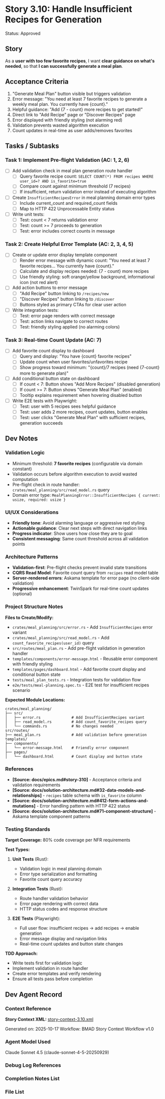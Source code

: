 # Story 3.10: Handle Insufficient Recipes for Generation

Status: Approved

## Story

As a **user with too few favorite recipes**,
I want **clear guidance on what's needed**,
so that **I can successfully generate a meal plan**.

## Acceptance Criteria

1. "Generate Meal Plan" button visible but triggers validation
2. Error message: "You need at least 7 favorite recipes to generate a weekly meal plan. You currently have {count}."
3. Helpful guidance: "Add {7 - count} more recipes to get started!"
4. Direct link to "Add Recipe" page or "Discover Recipes" page
5. Error displayed with friendly styling (not alarming red)
6. Validation prevents wasted algorithm execution
7. Count updates in real-time as user adds/removes favorites

## Tasks / Subtasks

### Task 1: Implement Pre-flight Validation (AC: 1, 2, 6)
- [ ] Add validation check in meal plan generation route handler
  - [ ] Query favorite recipe count: `SELECT COUNT(*) FROM recipes WHERE user_id=? AND is_favorite=true`
  - [ ] Compare count against minimum threshold (7 recipes)
  - [ ] If insufficient, return validation error instead of executing algorithm
- [ ] Create `InsufficientRecipesError` in meal planning domain error types
  - [ ] Include current_count and required_count fields
  - [ ] Map to HTTP 422 Unprocessable Entity status
- [ ] Write unit tests:
  - [ ] Test: count < 7 returns validation error
  - [ ] Test: count >= 7 proceeds to generation
  - [ ] Test: error includes correct counts in message

### Task 2: Create Helpful Error Template (AC: 2, 3, 4, 5)
- [ ] Create or update error display template component
  - [ ] Render error message with dynamic count: "You need at least 7 favorite recipes... You currently have {count}."
  - [ ] Calculate and display recipes needed: {7 - count} more recipes
  - [ ] Use friendly styling: soft orange/yellow background, informational icon (not red alert)
- [ ] Add action buttons to error message
  - [ ] "Add Recipe" button linking to `/recipes/new`
  - [ ] "Discover Recipes" button linking to `/discover`
  - [ ] Buttons styled as primary CTAs for clear user action
- [ ] Write integration tests:
  - [ ] Test: error page renders with correct message
  - [ ] Test: action links navigate to correct routes
  - [ ] Test: friendly styling applied (no alarming colors)

### Task 3: Real-time Count Update (AC: 7)
- [ ] Add favorite count display to dashboard
  - [ ] Query and display: "You have {count} favorite recipes"
  - [ ] Update count when user favorites/unfavorites recipe
  - [ ] Show progress toward minimum: "{count}/7 recipes (need {7-count} more to generate plan)"
- [ ] Add conditional button state on dashboard
  - [ ] If count < 7: Button shows "Add More Recipes" (disabled generation)
  - [ ] If count >= 7: Button shows "Generate Meal Plan" (enabled)
  - [ ] Tooltip explains requirement when hovering disabled button
- [ ] Write E2E tests with Playwright:
  - [ ] Test: user with 5 recipes sees helpful guidance
  - [ ] Test: user adds 2 more recipes, count updates, button enables
  - [ ] Test: user clicks "Generate Meal Plan" with sufficient recipes, generation succeeds

## Dev Notes

### Validation Logic
- Minimum threshold: **7 favorite recipes** (configurable via domain constant)
- Validation occurs before algorithm execution to avoid wasted computation
- Pre-flight check in route handler: `crates/meal_planning/src/read_model.rs` query
- Domain error type: `MealPlanningError::InsufficientRecipes { current: usize, required: usize }`

### UI/UX Considerations
- **Friendly tone**: Avoid alarming language or aggressive red styling
- **Actionable guidance**: Clear next steps with direct navigation links
- **Progress indicator**: Show users how close they are to goal
- **Consistent messaging**: Same count threshold across all validation points

### Architecture Patterns
- **Validation-first**: Pre-flight checks prevent invalid state transitions
- **CQRS Read Model**: Favorite count query from `recipes` read model table
- **Server-rendered errors**: Askama template for error page (no client-side validation)
- **Progressive enhancement**: TwinSpark for real-time count updates (optional)

### Project Structure Notes

**Files to Create/Modify:**
- `crates/meal_planning/src/error.rs` - Add `InsufficientRecipes` error variant
- `crates/meal_planning/src/read_model.rs` - Add `count_favorite_recipes(user_id)` query
- `src/routes/meal_plan.rs` - Add pre-flight validation in generation handler
- `templates/components/error-message.html` - Reusable error component with friendly styling
- `templates/pages/dashboard.html` - Add favorite count display and conditional button state
- `tests/meal_plan_tests.rs` - Integration tests for validation flow
- `e2e/tests/meal-planning.spec.ts` - E2E test for insufficient recipes scenario

**Expected Module Locations:**
```
crates/meal_planning/
├── src/
│   ├── error.rs              # Add InsufficientRecipes variant
│   ├── read_model.rs         # Add count_favorite_recipes query
│   └── commands.rs           # No changes needed
src/routes/
├── meal_plan.rs              # Add validation before generation
templates/
├── components/
│   └── error-message.html    # Friendly error component
├── pages/
│   └── dashboard.html        # Count display and button state
```

### References

- **[Source: docs/epics.md#story-310]** - Acceptance criteria and validation requirements
- **[Source: docs/solution-architecture.md#32-data-models-and-relationships]** - `recipes` table schema with `is_favorite` column
- **[Source: docs/solution-architecture.md#412-form-actions-and-mutations]** - Error handling pattern with HTTP 422 status
- **[Source: docs/solution-architecture.md#71-component-structure]** - Askama template component patterns

### Testing Standards

**Target Coverage:** 80% code coverage per NFR requirements

**Test Types:**
1. **Unit Tests** (Rust):
   - Validation logic in meal planning domain
   - Error type serialization and formatting
   - Favorite count query accuracy

2. **Integration Tests** (Rust):
   - Route handler validation behavior
   - Error page rendering with correct data
   - HTTP status codes and response structure

3. **E2E Tests** (Playwright):
   - Full user flow: insufficient recipes → add recipes → enable generation
   - Error message display and navigation links
   - Real-time count updates and button state changes

**TDD Approach:**
- Write tests first for validation logic
- Implement validation in route handler
- Create error templates and verify rendering
- Ensure all tests pass before completion

## Dev Agent Record

### Context Reference

**Story Context XML:** [story-context-3.10.xml](../story-context-3.10.xml)

Generated on: 2025-10-17
Workflow: BMAD Story Context Workflow v1.0

### Agent Model Used

Claude Sonnet 4.5 (claude-sonnet-4-5-20250929)

### Debug Log References

### Completion Notes List

### File List
